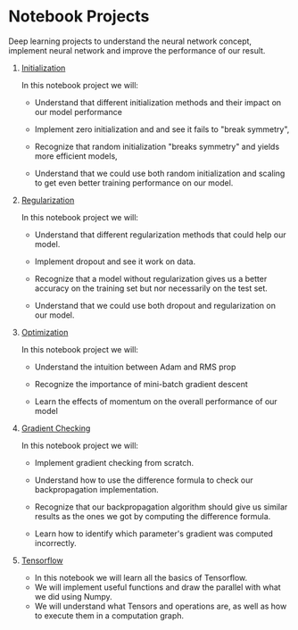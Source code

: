 # Notebook Projects


Deep learning projects to understand the neural network concept, implement neural network and improve the performance of our result.

   1. [Initialization](/Initialization.ipynb)
        
         In this notebook project we will:
         
         - Understand that different initialization methods and their impact on our model performance

         - Implement zero initialization and and see it fails to "break symmetry",

         - Recognize that random initialization "breaks symmetry" and yields more efficient models,

         - Understand that we could use both random initialization and scaling to get even better training performance on our model.

          

   2. [Regularization](/Regularization+-+v2.ipynb)
   
        In this notebook project we will:
        
        - Understand that different regularization methods that could help our model.

        - Implement dropout and see it work on data.

        - Recognize that a model without regularization gives us a better accuracy on the training set but nor necessarily on the test set.

        - Understand that we could use both dropout and regularization on our model.


   3. [Optimization](/Optimization+methods.ipynb)
   
       In this notebook project we will:
       
       - Understand the intuition between Adam and RMS prop

       - Recognize the importance of mini-batch gradient descent

       - Learn the effects of momentum on the overall performance of our model
   
   4. [Gradient Checking](/Gradient+Checking+v1.ipynb)
       
       In this notebook project we will:
       
       - Implement gradient checking from scratch.

       - Understand how to use the difference formula to check our backpropagation implementation.

       - Recognize that our backpropagation algorithm should give us similar results as the ones we got by computing the difference formula.

       - Learn how to identify which parameter's gradient was computed incorrectly.
   
   5. [Tensorflow](/Tensorflow+Tutorial.ipynb)

       - In this notebook we will learn all the basics of Tensorflow. 
       - We will implement useful functions and draw the parallel with what we did using Numpy. 
       - We will understand what Tensors and operations are, as well as how to execute them in a computation graph.
